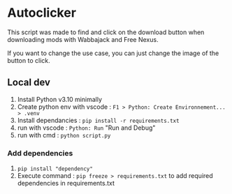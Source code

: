 # Autoclicker

This script was made to find and click on the download button when downloading mods with Wabbajack and Free Nexus.

If you want to change the use case, you can just change the image of the button to click.

## Local dev

1. Install Python v3.10 minimally
1. Create python env with vscode : `F1 > Python: Create Environnement... > .venv`
1. Install dependancies : `pip install -r requirements.txt`
1. run with vscode : `Python: Run` "Run and Debug"
1. run with cmd : `python script.py`

### Add dependencies

1. `pip install "dependency"`
1. Execute command : `pip freeze > requirements.txt` to add required dependencies in requirements.txt
